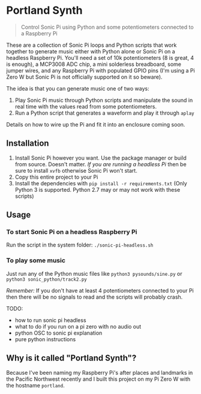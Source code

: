 # Portland Synth

> Control Sonic Pi using Python and some potentiometers connected to a Raspberry Pi

These are a collection of Sonic Pi loops and Python scripts that work together to generate music either with Python alone or Sonic Pi on a headless Raspberry Pi. You'll need a set of 10k potentiometers (8 is great, 4 is enough), a MCP3008 ADC chip, a mini solderless breadboard, some jumper wires, and any Raspberry Pi with populated GPIO pins (I'm using a Pi Zero W but Sonic Pi is not officially supported on it so beware).

The idea is that you can generate music one of two ways:

1. Play Sonic Pi music through Python scripts and manipulate the sound in real time with the values read from some potentiometers.
2. Run a Python script that generates a waveform and play it through `aplay`

Details on how to wire up the Pi and fit it into an enclosure coming soon.

## Installation

1. Install Sonic Pi however you want. Use the package manager or build from source. Doesn't matter. *If you are running a headless Pi* then be sure to install `xvfb` otherwise Sonic Pi won't start.
2. Copy this entire project to your Pi
3. Install the dependencies with `pip install -r requirements.txt` (Only Python 3 is supported. Python 2.7 may or may not work with these scripts)

## Usage

### To start Sonic Pi on a headless Raspberry Pi

Run the script in the system folder: `./sonic-pi-headless.sh`

### To play some music

Just run any of the Python music files like `python3 pysounds/sine.py` or `python3 sonic_python/track2.py`

*Remember:* If you don't have at least 4 potentiometers connected to your Pi then there will be no signals to read and the scripts will probably crash.


TODO:

- how to run sonic pi headless
- what to do if you run on a pi zero with no audio out
- python OSC to sonic pi explanation
- pure python instructions

## Why is it called "Portland Synth"?

Because I've been naming my Raspberry Pi's after places and landmarks in the Pacific Northwest recently and I built this project on my Pi Zero W with the hostname `portland`.

